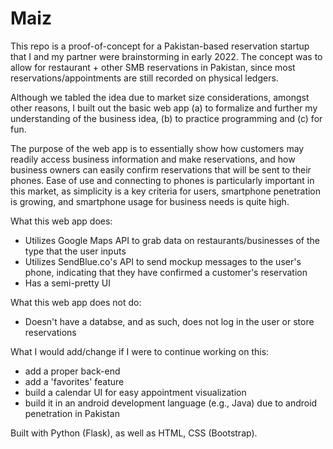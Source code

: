 # Maiz

This repo is a proof-of-concept for a Pakistan-based reservation startup that I and my partner were brainstorming in early 2022. The concept was to allow for restaurant + other SMB reservations in Pakistan, since most reservations/appointments are still recorded on physical ledgers. 

Although we tabled the idea due to market size considerations, amongst other reasons, I built out the basic web app (a) to formalize and further my understanding of the business idea, (b) to practice programming and (c) for fun.

The purpose of the web app is to essentially show how customers may readily access business information and make reservations, and how business owners can easily confirm reservations that will be sent to their phones. Ease of use and connecting to phones is particularly important in this market, as simplicity is a key criteria for users, smartphone penetration is growing, and smartphone usage for business needs is quite high. 

What this web app does:
- Utilizes Google Maps API to grab data on restaurants/businesses of the type that the user inputs
- Utilizes SendBlue.co's API to send mockup messages to the user's phone, indicating that they have confirmed a customer's reservation
- Has a semi-pretty UI

What this web app does not do:
- Doesn't have a databse, and as such, does not log in the user or store reservations

What I would add/change if I were to continue working on this:
- add a proper back-end
- add a 'favorites' feature
- build a calendar UI for easy appointment visualization
- build it in an android development language (e.g., Java) due to android penetration in Pakistan

Built with Python (Flask), as well as HTML, CSS (Bootstrap).
